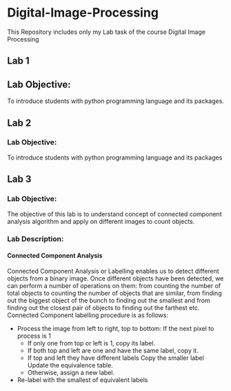 # Digital-Image-Processing
This Repository includes only my Lab task of the course Digital Image Processing
## Lab 1
## Lab Objective:
To introduce students with python programming language and its packages.

## Lab 2
### Lab Objective:
To introduce students with python programming language and its packages

## Lab 3
### Lab Objective:
The objective of this lab is to understand concept of connected component analysis algorithm and 
apply on different images to count objects.
### Lab Description: 
 #### Connected Component Analysis
Connected Component Analysis or Labelling enables us to detect different objects from a binary 
image. Once different objects have been detected, we can perform a number of operations on them: 
from counting the number of total objects to counting the number of objects that are similar, from 
finding out the biggest object of the bunch to finding out the smallest and from finding out the 
closest pair of objects to finding out the farthest etc. 
Connected Component labelling procedure is as follows:
- Process the image from left to right, top to bottom:
If the next pixel to process is 1
  + If only one from top or left 
 is 1, copy its label.
  + If both top and left are one and have the 
 same label, copy it.
  + If top and left they have different labels
Copy the smaller label
Update the equivalence table.
  + Otherwise, assign a new label.
- Re-label with the smallest of equivalent labels
